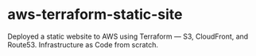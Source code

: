 # aws-terraform-static-site
Deployed a static website to AWS using Terraform — S3, CloudFront, and Route53. Infrastructure as Code from scratch.
